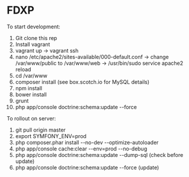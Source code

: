 FDXP
====

To start development:

1. Git clone this rep
2. Install vagrant
3. vagrant up -> vagrant ssh
4. nano /etc/apache2/sites-available/000-default.conf -> change /var/www/public to /var/www/web 
    -> /usr/bin/sudo service apache2 reload
4. cd /var/www
6. composer install (see box.scotch.io for MySQL details)
7. npm install
8. bower install
9. grunt
10. php app/console doctrine:schema:update --force

To rollout on server:

1. git pull origin master
2. export SYMFONY_ENV=prod
3. php composer.phar install --no-dev --optimize-autoloader
4. php app/console cache:clear --env=prod --no-debug
5. php app/console doctrine:schema:update --dump-sql (check before update)
6. php app/console doctrine:schema:update --force (update)